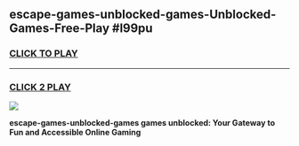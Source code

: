 
## escape-games-unblocked-games-Unblocked-Games-Free-Play #l99pu
<h3>
<a href="https://us.freeplayer.one?title=escape-games-unblocked-games&ref=9M">CLICK TO PLAY</a></h3>
<hr>

<h3>
<a href="https://us.freeplayer.one?title=escape-games-unblocked-games&ref=9M">CLICK 2 PLAY</a>
  
</h3>

<a href="https://us.freeplayer.one?title=escape-games-unblocked-games&ref=9M"><img src="https://clearcache.store/games.png"></a>


**escape-games-unblocked-games games unblocked: Your Gateway to Fun and Accessible Online Gaming**
